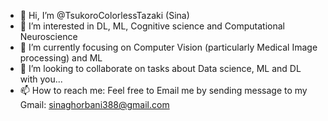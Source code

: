 - 👋 Hi, I’m @TsukoroColorlessTazaki (Sina)
- 👀 I’m interested in DL, ML, Cognitive science and Computational Neuroscience
- 🌱 I’m currently focusing on Computer Vision (particularly Medical Image processing) and ML
- 💞️ I’m looking to collaborate on tasks about Data science, ML and DL with you...
- 📫 How to reach me: Feel free to Email me by sending message to my Gmail: sinaghorbani388@gmail.com

